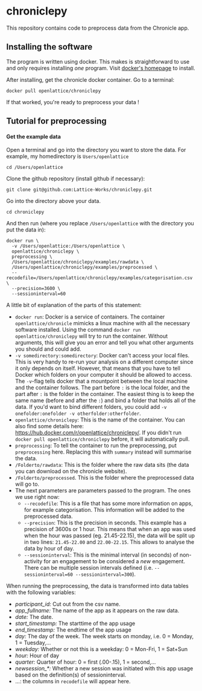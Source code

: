 # chroniclepy

This repository contains code to preprocess data from the Chronicle app.

## Installing the software

The program is written using docker.  This makes is straightforward to use and only requires installing *one* program.  Visit [docker's homepage](https://www.docker.com/get-started) to install.

After installing, get the chronicle docker container.  Go to a terminal:

    docker pull openlattice/chroniclepy

If that worked, you're ready to preprocess your data !

## Tutorial for preprocessing

#### Get the example data

Open a terminal and go into the directory you want to store the data. For example, my homedirectory is `Users/openlattice`

    cd /Users/openlattice

Clone the github repository (install github if necessary):

    git clone git@github.com:Lattice-Works/chroniclepy.git

Go into the directory above your data.

    cd chroniclepy

And then run (where you replace `/Users/openlattice` with the directory you put the data in):

    docker run \
      -v /Users/openlattice:/Users/openlattice \
      openlattice/chroniclepy \
      preprocessing \
      /Users/openlattice/chroniclepy/examples/rawdata \
      /Users/openlattice/chroniclepy/examples/preprocessed \
      --recodefile=/Users/openlattice/chroniclepy/examples/categorisation.csv \
      --precision=3600 \
      --sessioninterval=60

A little bit of explanation of the parts  of this statement:
- `docker run`: Docker is a service of containers.  The container `openlattice/chronicle` mimicks a linux machine with all the necessary software installed.  Using the command `docker run openlattice/chroniclepy` will try to run the container.  Without arguments, this will give you an error and tell you what other arguments you should and could add.
- `-v somedirectory:somedirectory`: Docker can't access your local files.  This is very handy to re-run your analysis on a different computer since it only depends on itself.  However, that means that you have to tell Docker which folders on your computer it should be allowed to access.  The `-v`-flag tells docker that a mountpoint between the local machine and the container follows.  The part before `:` is the local folder, and the part after `:` is the folder in the container.  The easiest thing is to keep the same name (before and after the `:`) and bind a folder that holds all of the data.  If you'd want to bind different folders, you could add `-v onefolder:onefolder -v otherfolder:otherfolder`.
- `openlattice/chroniclepy`: This is the name of the container.  You can also find some details here: https://hub.docker.com/r/openlattice/chroniclepy/.  If you didn't run `docker pull openlattice/chroniclepy` before, it will automatically pull.
- `preprocessing`: To tell the container to run the preprocessing, put `preprocessing` here.  Replacing this with `summary` instead will summarise the data.
- `/Folderto/rawdata`: This is the folder where the raw data sits (the data you can download on the chronicle website).
- `/Folderto/preprocessed`.  This is the folder where the preprocessed data will go to.
- The next parameters are parameters passed to the program.  The ones we use right now:
    - `--recodefile`: This is a file that has some more information on apps, for example categorisation.  This information will be added to the preprocessed data.
    - `--precision`: This is the precision in seconds.  This example has a precision of 3600s or 1 hour.  This means that when an app was used when the hour was passed (eg. 21.45-22.15), the data will be split up in two lines: `21.45-22.00` and `22.00-22.15`.  This allows to analyse the data by hour of day.
    - `--sessioninterval`: This is the minimal interval (in seconds) of non-activity for an engagement to be considered a *new* engagement.  There can be multiple session intervals defined (i.e. `--sessioninterval=60 --sessioninterval=300`).

When running the preprocessing, the data is transformed into data tables with the following variables:
- *participant_id:* Cut out from the csv name.
- *app_fullname:* The name of the app as it appears on the raw data.
- *date:* The date.
- *start_timestamp:* The starttime of the app usage
- *end_timestamp:* The endtime of the app usage
- *day:* The day of the week.  The week starts on monday, i.e. 0 = Monday, 1 = Tuesday,...
- *weekday:* Whether or not this is a weekday: 0 = Mon-Fri, 1 = Sat+Sun
- *hour:* Hour of day
- *quarter:* Quarter of hour: 0 = first (.00-.15), 1 = second,...
- *newsession_\*:* Whether a new session was initiated with this app usage based on the definition(s) of sessioninterval.  
- ...: the columns in `recodefile` will appear here.
